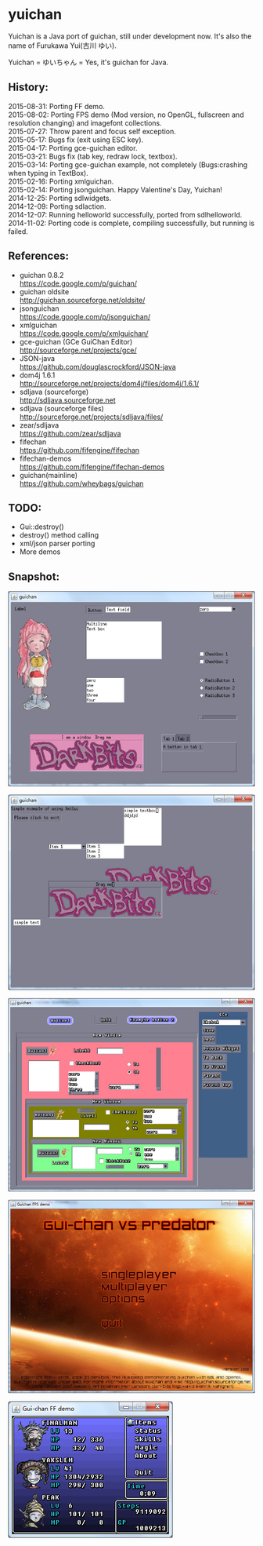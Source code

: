 ﻿yuichan
=======

Yuichan is a Java port of guichan, still under development now. It's also the name of Furukawa Yui(古川 ゆい).  

Yuichan = ゆいちゃん = Yes, it's guichan for Java.  

## History:  
2015-08-31: Porting FF demo.    
2015-08-02: Porting FPS demo (Mod version, no OpenGL, fullscreen and resolution changing) and imagefont collections.    
2015-07-27: Throw parent and focus self exception.    
2015-05-17: Bugs fix (exit using ESC key).   
2015-04-17: Porting gce-guichan editor.    
2015-03-21: Bugs fix (tab key, redraw lock, textbox).   
2015-03-14: Porting gce-guichan example, not completely (Bugs:crashing when typing in TextBox).   
2015-02-16: Porting xmlguichan.  
2015-02-14: Porting jsonguichan. Happy Valentine's Day, Yuichan!    
2014-12-25: Porting sdlwidgets.  
2014-12-09: Porting sdlaction.  
2014-12-07: Running helloworld successfully, ported from sdlhelloworld.  
2014-11-02: Porting code is complete, compiling successfully, but running is failed.  

## References:  
* guichan 0.8.2  
https://code.google.com/p/guichan/  
* guichan oldsite  
http://guichan.sourceforge.net/oldsite/  
* jsonguichan  
https://code.google.com/p/jsonguichan/  
* xmlguichan  
https://code.google.com/p/xmlguichan/  
* gce-guichan (GCe GuiChan Editor)  
http://sourceforge.net/projects/gce/  
* JSON-java  
https://github.com/douglascrockford/JSON-java  
* dom4j 1.6.1  
http://sourceforge.net/projects/dom4j/files/dom4j/1.6.1/  
* sdljava (sourceforge)  
http://sdljava.sourceforge.net  
* sdljava (sourceforge files)  
http://sourceforge.net/projects/sdljava/files/  
* zear/sdljava  
https://github.com/zear/sdljava  
* fifechan  
https://github.com/fifengine/fifechan  
* fifechan-demos  
https://github.com/fifengine/fifechan-demos  
* guichan(mainline)  
https://github.com/wheybags/guichan  

## TODO:  
* Gui::destroy()  
* destroy() method calling  
* xml/json parser porting  
* More demos  

## Snapshot:  
![Snapshot](/snapshot/widgets.jpg)  

![Snapshot](/snapshot/xmlgui.jpg)  

![Snapshot](/snapshot/gce.jpg)  

![Snapshot](/snapshot/fps.jpg)  

![Snapshot](/snapshot/ff.jpg)  
